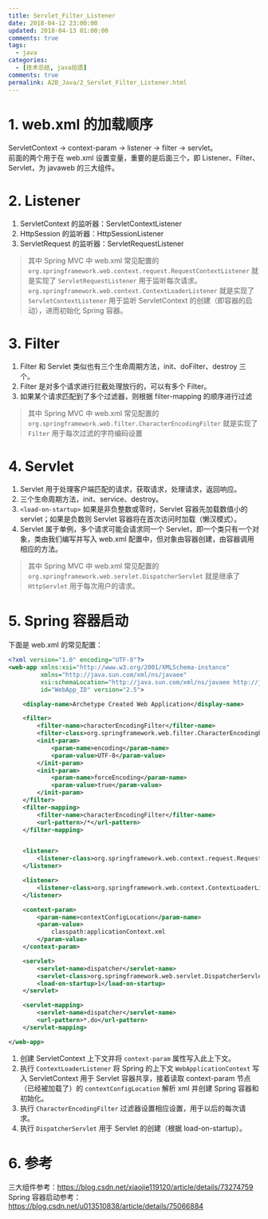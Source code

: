```yaml
---
title: Servlet_Filter_Listener
date: 2018-04-12 23:00:00
updated: 2018-04-13 01:00:00
comments: true
tags:
  - java
categories: 
  - [技术总结, java拾遗]
comments: true
permalink: A2B_Java/2_Servlet_Filter_Listener.html    
---
```


# 1. web.xml 的加载顺序

ServletContext -> context-param -> listener -> filter -> servlet。  
前面的两个用于在 web.xml 设置变量，重要的是后面三个，即 Listener、Filter、Servlet，为 javaweb 的三大组件。

# 2. Listener

1. ServletContext 的监听器：ServletContextListener
2. HttpSession 的监听器：HttpSessionListener
3. ServletRequest 的监听器：ServletRequestListener

>其中 Spring MVC 中 web.xml 常见配置的  
>`org.springframework.web.context.request.RequestContextListener` 就是实现了 `ServletRequestListener` 用于监听每次请求。  
>`org.springframework.web.context.ContextLoaderListener` 就是实现了 `ServletContextListener` 用于监听 ServletContext 的创建（即容器的启动），进而初始化 Spring 容器。

# 3. Filter

1. Filter 和 Servlet 类似也有三个生命周期方法，init、doFilter、destroy 三个。  
2. Filter 是对多个请求进行拦截处理放行的，可以有多个 Filter。  
3. 如果某个请求匹配到了多个过滤器，则根据 filter-mapping 的顺序进行过滤

> 其中 Spring MVC 中 web.xml 常见配置的 `org.springframework.web.filter.CharacterEncodingFilter` 就是实现了 `Filter` 用于每次过滤的字符编码设置

# 4. Servlet

1. Servlet 用于处理客户端匹配的请求，获取请求，处理请求，返回响应。
2. 三个生命周期方法，init、service、destroy。
3. `<load-on-startup>` 如果是非负整数或零时，Servlet 容器先加载数值小的 servlet；如果是负数则 Servlet 容器将在首次访问时加载（懒汉模式）。
4. Servlet 属于单例，多个请求可能会请求同一个 Servlet，即一个类只有一个对象，类由我们编写并写入 web.xml 配置中，但对象由容器创建，由容器调用相应的方法。

> 其中 Spring MVC 中 web.xml 常见配置的 `org.springframework.web.servlet.DispatcherServlet` 就是继承了 `HttpServlet` 用于每次用户的请求。

# 5. Spring 容器启动

下面是 web.xml 的常见配置：
```xml
<?xml version="1.0" encoding="UTF-8"?>
<web-app xmlns:xsi="http://www.w3.org/2001/XMLSchema-instance"
         xmlns="http://java.sun.com/xml/ns/javaee"
         xsi:schemaLocation="http://java.sun.com/xml/ns/javaee http://java.sun.com/xml/ns/javaee/web-app_2_5.xsd"
         id="WebApp_ID" version="2.5">

    <display-name>Archetype Created Web Application</display-name>

    <filter>
        <filter-name>characterEncodingFilter</filter-name>
        <filter-class>org.springframework.web.filter.CharacterEncodingFilter</filter-class>
        <init-param>
            <param-name>encoding</param-name>
            <param-value>UTF-8</param-value>
        </init-param>
        <init-param>
            <param-name>forceEncoding</param-name>
            <param-value>true</param-value>
        </init-param>
    </filter>
    <filter-mapping>
        <filter-name>characterEncodingFilter</filter-name>
        <url-pattern>/*</url-pattern>
    </filter-mapping>


    <listener>
        <listener-class>org.springframework.web.context.request.RequestContextListener</listener-class>
    </listener>

    <listener>
        <listener-class>org.springframework.web.context.ContextLoaderListener</listener-class>
    </listener>

    <context-param>
        <param-name>contextConfigLocation</param-name>
        <param-value>
            classpath:applicationContext.xml
        </param-value>
    </context-param>

    <servlet>
        <servlet-name>dispatcher</servlet-name>
        <servlet-class>org.springframework.web.servlet.DispatcherServlet</servlet-class>
        <load-on-startup>1</load-on-startup>
    </servlet>

    <servlet-mapping>
        <servlet-name>dispatcher</servlet-name>
        <url-pattern>*.do</url-pattern>
    </servlet-mapping>

</web-app>

```
1. 创建 ServletContext 上下文并将 `context-param` 属性写入此上下文。
2. 执行 `ContextLoaderListener` 将 Spring 的上下文 `WebApplicationContext` 写入 ServletContext 用于 Servlet 容器共享，接着读取 context-param 节点（已经被加载了）的 `contextConfigLocation` 解析 xml 并创建 Spring 容器和初始化。
3. 执行 `CharacterEncodingFilter` 过滤器设置相应设置，用于以后的每次请求。
4. 执行 `DispatcherServlet`  用于 Servlet 的创建（根据 load-on-startup）。

# 6. 参考

三大组件参考：https://blog.csdn.net/xiaojie119120/article/details/73274759  
Spring 容器启动参考：https://blog.csdn.net/u013510838/article/details/75066884

